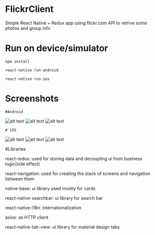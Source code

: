 # FlickrClient

Simple React Native + Redux app using flickr.com API to retrive some photos and group info

# Run on device/simulator
`npm install`

`react-native run-android`

`react-native run-ios`
# Screenshots
    #Android
![alt text](public/a1.png)
![alt text](public/a2.png)
![alt text](public/a3.png)

    # iOS
![alt text](public/i1.png)
![alt text](public/i2.png)
![alt text](public/i3.png)

#Libraries


react-redux: used for storing data and decoupling ui from business logic(side effect)

react-navigation: used for creating the stack of screens and navigation between them

native-base: ui library used mostly for cards

react-native-searchbar: ui library for search bar

react-native-i18n: internationalization

axios: as HTTP client

react-native-tab-view: ui library for material design tabs
  

